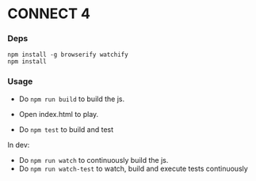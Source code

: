 
CONNECT 4
=========

### Deps

```
npm install -g browserify watchify
npm install
```

### Usage

* Do `npm run build` to build the js.
* Open index.html to play.

* Do `npm test` to build and test

In dev:

* Do `npm run watch` to continuously build the js.
* Do `npm run watch-test` to watch, build and execute tests continuously

